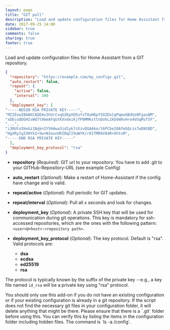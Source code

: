 ```yaml
---
layout: page
title: "GIT pull"
description: "Load and update configuration files for Home Assistant from a GIT repository."
date: 2017-09-25 14:00
sidebar: true
comments: false
sharing: true
footer: true
---
```


Load and update configuration files for Home Assistant from a GIT repository.

```json
{
  "repository": "https://example.com/my_configs.git",
  "auto_restart": false,
  "repeat": {
    "active": false,
    "interval": 300
  },
  "deployment_key": [
"-----BEGIN RSA PRIVATE KEY-----",
"MIIEowIBAAKCAQEAv3hUrCvqGZKpXQ5ofxTOuH6pYSOZDsCqPqmaGBdUzBFgauQM",
"xDEcoODGHIsWd7t9meAFqUtKXndeiKjfP0MMKsttnDohL1kb9mRvHre4VUqMsT5F",
"...",
"i3RUtnIHxGi1NqknIY56Hwa3id2yk7cEzvQGAAko/t6PCbe20AfmSQczs7wDNtBD",
"HgXRyIqIXHYk2+5w+N2eunURIBqCI9uWYK/r81TMR6V84R+XhtvM",
"-----END RSA PRIVATE KEY-----"
  ],
  "deployment_key_protocol": "rsa"
}
```

- **repository** (*Required*): GIT url to your repository. You have to add .git to your GITHub-Repository-URL (see example Config)
- **auto_restart** (*Optional*): Make a restart of Home-Assistant if the config have change and is valid.
- **repeat/active** (*Optional*): Pull periodic for GIT updates.
- **repeat/interval** (*Optional*): Pull all x seconds and look for changes.
- **deployment_key** (*Optional*): A private SSH key that will be used for communication during git operations. This key is mandatory for ssh-accessed repositories, which are the ones with the following pattern: `<user>@<host>:<repository path>`.
- **deployment_key_protocol** (*Optional*): The key protocol. Default is "rsa". Valid protocols are:

  * **dsa**
  * **ecdsa**
  * **ed25519**
  * **rsa**
  
The protocol is typically known by the suffix of the private key --e.g., a key file named `id_rsa` will be a private key using "rsa" protocol.

<p class='note warning'>
You should only use this add-on if you do not have an existing configuration or if your existing configuration is already in a git repository. If the script does not find the necessary git files in your configuration folder, it will delete anything that might be there. Please ensure that there is a `.git` folder before using this. You can verify this by listing the items in the configuration folder including hidden files. The command is `ls -a /config`.
</p>
